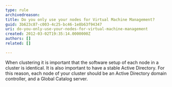 ```yaml
---
type: rule
archivedreason: 
title: Do you only use your nodes for Virtual Machine Management?
guid: 3b623c87-c003-4c25-bc46-1e8b63f94347
uri: do-you-only-use-your-nodes-for-virtual-machine-management
created: 2012-03-02T19:35:14.0000000Z
authors: []
related: []

---
```



When clustering it is important that the software setup of each node in a cluster is identical. It is also important to have a stable Active Directory. For this reason, each node of your cluster should be an Active Directory domain controller, and a Global Catalog server.
<br><excerpt class='endintro'></excerpt><br>



